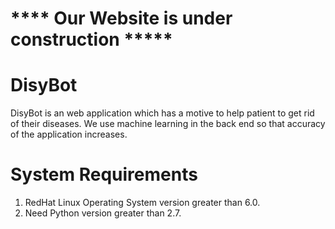 # **** Our Website is under construction *****
# DisyBot
DisyBot is  an web application which has a motive to help patient to get rid of their diseases. We use machine learning in the back end so that accuracy of the application increases.
# System Requirements 
1. RedHat Linux Operating System version greater than 6.0.
2. Need Python version greater than 2.7.
